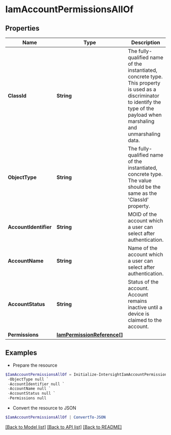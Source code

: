# IamAccountPermissionsAllOf
## Properties

Name | Type | Description | Notes
------------ | ------------- | ------------- | -------------
**ClassId** | **String** | The fully-qualified name of the instantiated, concrete type. This property is used as a discriminator to identify the type of the payload when marshaling and unmarshaling data. | [default to "iam.AccountPermissions"]
**ObjectType** | **String** | The fully-qualified name of the instantiated, concrete type. The value should be the same as the &#39;ClassId&#39; property. | [default to "iam.AccountPermissions"]
**AccountIdentifier** | **String** | MOID of the account which a user can select after authentication. | [optional] [readonly] 
**AccountName** | **String** | Name of the account which a user can select after authentication. | [optional] [readonly] 
**AccountStatus** | **String** | Status of the account. Account remains inactive until a device is claimed to the account. | [optional] [readonly] 
**Permissions** | [**IamPermissionReference[]**](IamPermissionReference.md) |  | [optional] 

## Examples

- Prepare the resource
```powershell
$IamAccountPermissionsAllOf = Initialize-IntersightIamAccountPermissionsAllOf  -ClassId null `
 -ObjectType null `
 -AccountIdentifier null `
 -AccountName null `
 -AccountStatus null `
 -Permissions null
```

- Convert the resource to JSON
```powershell
$IamAccountPermissionsAllOf | ConvertTo-JSON
```

[[Back to Model list]](../README.md#documentation-for-models) [[Back to API list]](../README.md#documentation-for-api-endpoints) [[Back to README]](../README.md)

